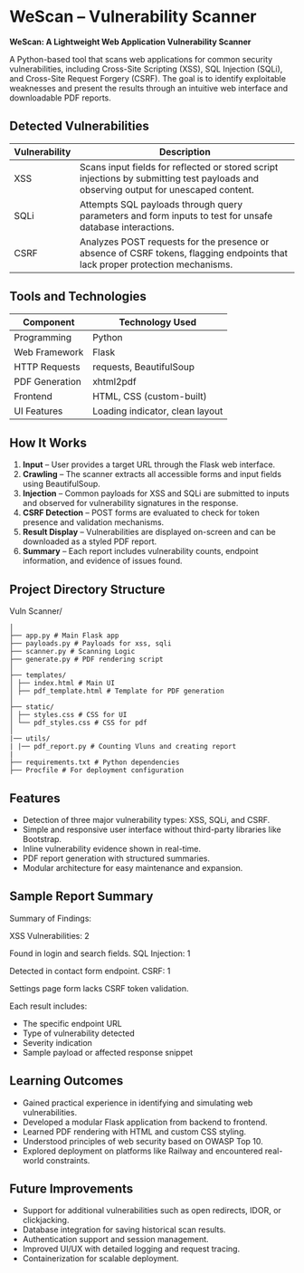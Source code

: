 # WeScan – Vulnerability Scanner

**WeScan: A Lightweight Web Application Vulnerability Scanner**
  
A Python-based tool that scans web applications for common security vulnerabilities, including Cross-Site Scripting (XSS), SQL Injection (SQLi), and Cross-Site Request Forgery (CSRF). The goal is to identify exploitable weaknesses and present the results through an intuitive web interface and downloadable PDF reports.

## Detected Vulnerabilities

| Vulnerability | Description |
|---------------|-------------|
| XSS           | Scans input fields for reflected or stored script injections by submitting test payloads and observing output for unescaped content. |
| SQLi          | Attempts SQL payloads through query parameters and form inputs to test for unsafe database interactions. |
| CSRF          | Analyzes POST requests for the presence or absence of CSRF tokens, flagging endpoints that lack proper protection mechanisms. |

## Tools and Technologies

| Component        | Technology Used           |
|------------------|---------------------------|
| Programming      | Python                    |
| Web Framework    | Flask                     |
| HTTP Requests    | requests, BeautifulSoup   |
| PDF Generation   | xhtml2pdf                 |
| Frontend         | HTML, CSS (custom-built)  |
| UI Features      | Loading indicator, clean layout |

## How It Works

1. **Input** – User provides a target URL through the Flask web interface.
2. **Crawling** – The scanner extracts all accessible forms and input fields using BeautifulSoup.
3. **Injection** – Common payloads for XSS and SQLi are submitted to inputs and observed for vulnerability signatures in the response.
4. **CSRF Detection** – POST forms are evaluated to check for token presence and validation mechanisms.
5. **Result Display** – Vulnerabilities are displayed on-screen and can be downloaded as a styled PDF report.
6. **Summary** – Each report includes vulnerability counts, endpoint information, and evidence of issues found.

## Project Directory Structure

Vuln Scanner/
```
│
├── app.py # Main Flask app
├── payloads.py # Payloads for xss, sqli
├── scanner.py # Scanning Logic
├── generate.py # PDF rendering script
│
├── templates/
│ ├── index.html # Main UI
│ ├── pdf_template.html # Template for PDF generation
│
├── static/
│ ├── styles.css # CSS for UI
│ └── pdf_styles.css # CSS for pdf
│
|── utils/
| |── pdf_report.py # Counting Vluns and creating report
|
├── requirements.txt # Python dependencies
├── Procfile # For deployment configuration
```
 
## Features

- Detection of three major vulnerability types: XSS, SQLi, and CSRF.
- Simple and responsive user interface without third-party libraries like Bootstrap.
- Inline vulnerability evidence shown in real-time.
- PDF report generation with structured summaries.
- Modular architecture for easy maintenance and expansion.

## Sample Report Summary

Summary of Findings:

XSS Vulnerabilities: 2

Found in login and search fields.
SQL Injection: 1

Detected in contact form endpoint.
CSRF: 1

Settings page form lacks CSRF token validation.


Each result includes:
- The specific endpoint URL
- Type of vulnerability detected
- Severity indication
- Sample payload or affected response snippet

## Learning Outcomes

- Gained practical experience in identifying and simulating web vulnerabilities.
- Developed a modular Flask application from backend to frontend.
- Learned PDF rendering with HTML and custom CSS styling.
- Understood principles of web security based on OWASP Top 10.
- Explored deployment on platforms like Railway and encountered real-world constraints.

## Future Improvements
 
- Support for additional vulnerabilities such as open redirects, IDOR, or clickjacking.
- Database integration for saving historical scan results.
- Authentication support and session management.
- Improved UI/UX with detailed logging and request tracing.
- Containerization for scalable deployment.


